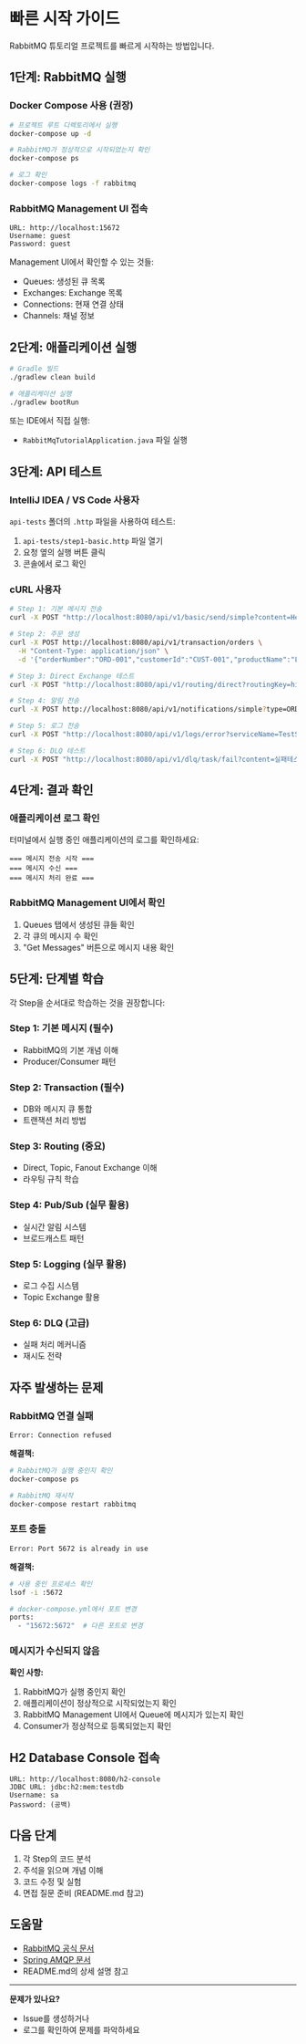# 빠른 시작 가이드

RabbitMQ 튜토리얼 프로젝트를 빠르게 시작하는 방법입니다.

## 1단계: RabbitMQ 실행

### Docker Compose 사용 (권장)

```bash
# 프로젝트 루트 디렉토리에서 실행
docker-compose up -d

# RabbitMQ가 정상적으로 시작되었는지 확인
docker-compose ps

# 로그 확인
docker-compose logs -f rabbitmq
```

### RabbitMQ Management UI 접속

```
URL: http://localhost:15672
Username: guest
Password: guest
```

Management UI에서 확인할 수 있는 것들:
- Queues: 생성된 큐 목록
- Exchanges: Exchange 목록
- Connections: 현재 연결 상태
- Channels: 채널 정보

## 2단계: 애플리케이션 실행

```bash
# Gradle 빌드
./gradlew clean build

# 애플리케이션 실행
./gradlew bootRun
```

또는 IDE에서 직접 실행:
- `RabbitMqTutorialApplication.java` 파일 실행

## 3단계: API 테스트

### IntelliJ IDEA / VS Code 사용자

`api-tests` 폴더의 `.http` 파일을 사용하여 테스트:

1. `api-tests/step1-basic.http` 파일 열기
2. 요청 옆의 실행 버튼 클릭
3. 콘솔에서 로그 확인

### cURL 사용자

```bash
# Step 1: 기본 메시지 전송
curl -X POST "http://localhost:8080/api/v1/basic/send/simple?content=Hello&sender=user1"

# Step 2: 주문 생성
curl -X POST http://localhost:8080/api/v1/transaction/orders \
  -H "Content-Type: application/json" \
  -d '{"orderNumber":"ORD-001","customerId":"CUST-001","productName":"Laptop","quantity":1,"price":1500000}'

# Step 3: Direct Exchange 테스트
curl -X POST "http://localhost:8080/api/v1/routing/direct?routingKey=high&content=긴급작업"

# Step 4: 알림 전송
curl -X POST http://localhost:8080/api/v1/notifications/simple?type=ORDER_COMPLETED&recipientId=USER001&title=주문완료&content=처리완료

# Step 5: 로그 전송
curl -X POST "http://localhost:8080/api/v1/logs/error?serviceName=TestService&message=테스트오류"

# Step 6: DLQ 테스트
curl -X POST "http://localhost:8080/api/v1/dlq/task/fail?content=실패테스트"
```

## 4단계: 결과 확인

### 애플리케이션 로그 확인

터미널에서 실행 중인 애플리케이션의 로그를 확인하세요:

```
=== 메시지 전송 시작 ===
=== 메시지 수신 ===
=== 메시지 처리 완료 ===
```

### RabbitMQ Management UI에서 확인

1. Queues 탭에서 생성된 큐들 확인
2. 각 큐의 메시지 수 확인
3. "Get Messages" 버튼으로 메시지 내용 확인

## 5단계: 단계별 학습

각 Step을 순서대로 학습하는 것을 권장합니다:

### Step 1: 기본 메시지 (필수)
- RabbitMQ의 기본 개념 이해
- Producer/Consumer 패턴

### Step 2: Transaction (필수)
- DB와 메시지 큐 통합
- 트랜잭션 처리 방법

### Step 3: Routing (중요)
- Direct, Topic, Fanout Exchange 이해
- 라우팅 규칙 학습

### Step 4: Pub/Sub (실무 활용)
- 실시간 알림 시스템
- 브로드캐스트 패턴

### Step 5: Logging (실무 활용)
- 로그 수집 시스템
- Topic Exchange 활용

### Step 6: DLQ (고급)
- 실패 처리 메커니즘
- 재시도 전략

## 자주 발생하는 문제

### RabbitMQ 연결 실패

```
Error: Connection refused
```

**해결책:**
```bash
# RabbitMQ가 실행 중인지 확인
docker-compose ps

# RabbitMQ 재시작
docker-compose restart rabbitmq
```

### 포트 충돌

```
Error: Port 5672 is already in use
```

**해결책:**
```bash
# 사용 중인 프로세스 확인
lsof -i :5672

# docker-compose.yml에서 포트 변경
ports:
  - "15672:5672"  # 다른 포트로 변경
```

### 메시지가 수신되지 않음

**확인 사항:**
1. RabbitMQ가 실행 중인지 확인
2. 애플리케이션이 정상적으로 시작되었는지 확인
3. RabbitMQ Management UI에서 Queue에 메시지가 있는지 확인
4. Consumer가 정상적으로 등록되었는지 확인

## H2 Database Console 접속

```
URL: http://localhost:8080/h2-console
JDBC URL: jdbc:h2:mem:testdb
Username: sa
Password: (공백)
```

## 다음 단계

1. 각 Step의 코드 분석
2. 주석을 읽으며 개념 이해
3. 코드 수정 및 실험
4. 면접 질문 준비 (README.md 참고)

## 도움말

- [RabbitMQ 공식 문서](https://www.rabbitmq.com/documentation.html)
- [Spring AMQP 문서](https://docs.spring.io/spring-amqp/reference/)
- README.md의 상세 설명 참고

---

**문제가 있나요?**
- Issue를 생성하거나
- 로그를 확인하여 문제를 파악하세요
